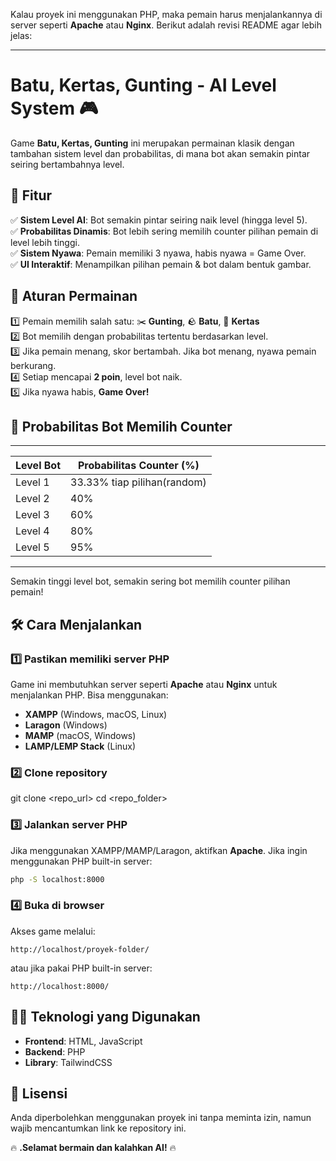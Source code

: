 Kalau proyek ini menggunakan PHP, maka pemain harus menjalankannya di server seperti **Apache** atau **Nginx**. Berikut adalah revisi README agar lebih jelas:  

---

# Batu, Kertas, Gunting - AI Level System 🎮  

Game **Batu, Kertas, Gunting** ini merupakan permainan klasik dengan tambahan sistem level dan probabilitas, di mana bot akan semakin pintar seiring bertambahnya level.  

## 📌 Fitur  
✅ **Sistem Level AI**: Bot semakin pintar seiring naik level (hingga level 5).  
✅ **Probabilitas Dinamis**: Bot lebih sering memilih counter pilihan pemain di level lebih tinggi.  
✅ **Sistem Nyawa**: Pemain memiliki 3 nyawa, habis nyawa = Game Over.  
✅ **UI Interaktif**: Menampilkan pilihan pemain & bot dalam bentuk gambar.  

## 🎯 Aturan Permainan  
1️⃣ Pemain memilih salah satu: ✂️ **Gunting**, 🪨 **Batu**, 📄 **Kertas**  
2️⃣ Bot memilih dengan probabilitas tertentu berdasarkan level.  
3️⃣ Jika pemain menang, skor bertambah. Jika bot menang, nyawa pemain berkurang.  
4️⃣ Setiap mencapai **2 poin**, level bot naik.  
5️⃣ Jika nyawa habis, **Game Over!**  

## 🤖 Probabilitas Bot Memilih Counter  
------------------------------------------------
| **Level Bot** | **Probabilitas Counter (%)** |
|--------------|-------------------------------|
| Level 1      | 33.33% tiap pilihan(random)   |
| Level 2      | 40%                           |
| Level 3      | 60%                           |
| Level 4      | 80%                           |
| Level 5      | 95%                           |
------------------------------------------------
Semakin tinggi level bot, semakin sering bot memilih counter pilihan pemain!  

## 🛠️ Cara Menjalankan  
### 1️⃣ **Pastikan memiliki server PHP**  
Game ini membutuhkan server seperti **Apache** atau **Nginx** untuk menjalankan PHP. Bisa menggunakan:  
- **XAMPP** (Windows, macOS, Linux)  
- **Laragon** (Windows)  
- **MAMP** (macOS, Windows)  
- **LAMP/LEMP Stack** (Linux)  

### 2️⃣ **Clone repository**  

git clone <repo_url>
cd <repo_folder>

### 3️⃣ **Jalankan server PHP**  
Jika menggunakan XAMPP/MAMP/Laragon, aktifkan **Apache**. Jika ingin menggunakan PHP built-in server:  
```sh
php -S localhost:8000
```

### 4️⃣ **Buka di browser**  
Akses game melalui:  
```
http://localhost/proyek-folder/
```
atau jika pakai PHP built-in server:  
```
http://localhost:8000/
```

## 👨‍💻 Teknologi yang Digunakan  
- **Frontend**: HTML, JavaScript  
- **Backend**: PHP  
- **Library**: TailwindCSS  

## 📜 Lisensi  
Anda diperbolehkan menggunakan proyek ini tanpa meminta izin, namun wajib mencantumkan link ke repository ini.

🔥 **.Selamat bermain dan kalahkan AI!** 🔥  
